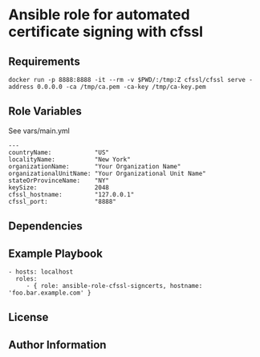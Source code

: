 # Ansible role for automated certificate signing with cfssl

## Requirements

```
docker run -p 8888:8888 -it --rm -v $PWD/:/tmp:Z cfssl/cfssl serve -address 0.0.0.0 -ca /tmp/ca.pem -ca-key /tmp/ca-key.pem
```

## Role Variables

See vars/main.yml

```
---
countryName:            "US"
localityName:           "New York"
organizationName:       "Your Organization Name"
organizationalUnitName: "Your Organizational Unit Name"
stateOrProvinceName:    "NY"
keySize:                2048
cfssl_hostname:         "127.0.0.1"
cfssl_port:             "8888"
```

## Dependencies


## Example Playbook

```
- hosts: localhost
  roles:
     - { role: ansible-role-cfssl-signcerts, hostname: 'foo.bar.example.com' }
```

## License

## Author Information
